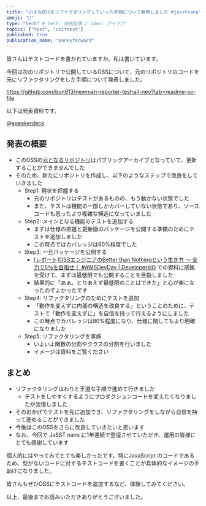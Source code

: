 ```yaml
---
title: "小さなOSSをリファクタリングしていった手順について発表しました #jasstnano"
emoji: "📝"
type: "tech" # tech: 技術記事 / idea: アイデア
topics: ["test", "unittest"]
published: true
publication_name: "moneyforward"
---
```


皆さんはテストコードを書かれていますか。私は書いています。

今回は次のリポジトリで公開しているOSSについて、元のリポジトリのコードを元にリファクタリングをした手順について発表しました。

https://github.com/bun913/newman-reporter-testrail-neo?tab=readme-ov-file

以下は発表資料です。

@[speakerdeck](919e2eec491941f79678e3a01f183de8)

## 発表の概要

- このOSSの[元となるリポジトリ](https://github.com/billylam/newman-reporter-testrail)はパブリックアーカイブとなっていて、更新することができませんでした
- そのため、新たにリポジトリを作成し、以下のようなステップで改良をしていきました
  - Step1: 現状を把握する
    - 元のリポジトリはテストがあるものの、もう動かない状態でした
    - また、テストは機能の一部しかカバーしていない状態であり、ソースコードも思ったより複雑な構造になっていました
  - Step2: メインとなる機能のテストを追加する
    - まずは仕様の把握と更新版のパッケージを公開する準備のためにテストを追加しました
    - この時点ではカバレッジは60%程度でした
  - Step3: 一旦パッケージを公開する
    - [[レポート]OSSエンジニアのBetter than Nothingという生き方 〜 全力で5％を目指せ！ #AWSDevDay | DevelopersIO](https://dev.classmethod.jp/articles/knqyf263-oss-better-than-nothing-awsdevday/) での資料に感銘を受けて、まずは最低限でも公開することを目指しました
    - 結果的に「あぁ。とりあえず最低限のことはできた」と心が楽になったのでよかったです
  - Step4: リファクタリングのためにテストを追加
    - 「動作を変えずに内部の構造を改良する」ということのために、テストで「動作を変えずに」を自信を持って行えるようにしました
    - この時点でカバレッジは80%程度になり、仕様に関してもより明確になりました
  - Step5: リファクタリングを実施
    - いよいよ関数の分割やクラスの分割を行いました
    - イメージは資料をご覧ください

## まとめ

- リファクタリングはわりと王道な手順で進めて行きました
  - テストをしやすくするようにプロダクションコードを変えたくなりましたが我慢しました
- そのおかげでテストを先に追加でき、リファクタリングをしながら自信を持って進めることができました
- 今後はこのOSSをさらに改良していきたいと思います
- なお、今回で JaSST nano に1年連続で登壇させていただき、運用の皆様にとても感謝しています

個人的にはやってみてとても楽しかったです。特にJavaScript のコードであるため、型がないコードに対するテストコードを書くことが具体的なイメージの手助けになりました。

皆さんもぜひOSSにテストコードを追加するなど、体験してみてください。

以上、最後までお読みいただきありがとうございました。
